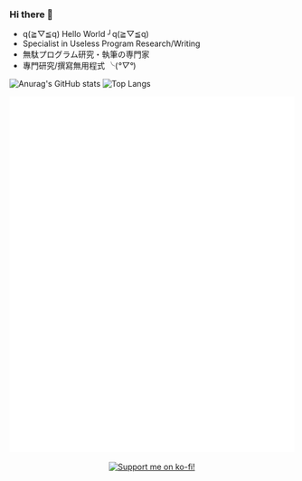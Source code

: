 ### Hi there 👋

<!--
**archie0732/archie0732** is a ✨ _special_ ✨ repository because its `README.md` (this file) appears on your GitHub profile.

Here are some ideas to get you started:

- 🔭 I’m currently working on piciv crawler
- 🌱 I’m currently learning ...
- 👯 I’m looking to collaborate on ...
- 🤔 I’m looking for help with ...
- 💬 Ask me about ...
- 📫 How to reach me: ...
- 😄 Pronouns: ...
- ⚡ Fun fact: ...
-->
* q(≧▽≦q) Hello World ╯q(≧▽≦q)
* Specialist in Useless Program Research/Writing
* 無駄プログラム研究・執筆の専門家
* 專門研究/撰寫無用程式 ╰(*°▽°*)


![Anurag's GitHub stats](https://github-readme-stats.vercel.app/api?username=archie0732)
![Top Langs](https://github-readme-stats.vercel.app/api/top-langs/?username=archie0732)


![](./github-metrics.svg)



<p align="center">
  <a href="https://ko-fi.com/arch1e0732"><img src="https://ko-fi.com/img/githubbutton_sm.svg" alt="Support me on ko-fi!" /></a>
</p>
